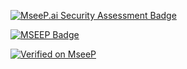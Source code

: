 [![MseeP.ai Security Assessment Badge](https://mseep.net/pr/yonaka15-mcp-server-redmine-badge.png)](https://mseep.ai/app/yonaka15-mcp-server-redmine)

[![MSEEP Badge](https://mseep.net/pr/cyberchitta-scrapling-fetch-mcp-badge.jpg)](https://mseep.ai/app/cyberchitta-scrapling-fetch-mcp)



[![Verified on MseeP](https://mseep.ai/badge.svg)](https://mseep.ai/app/ef63b7ec-7fab-4033-88a9-0b8cd3efc9bb)

